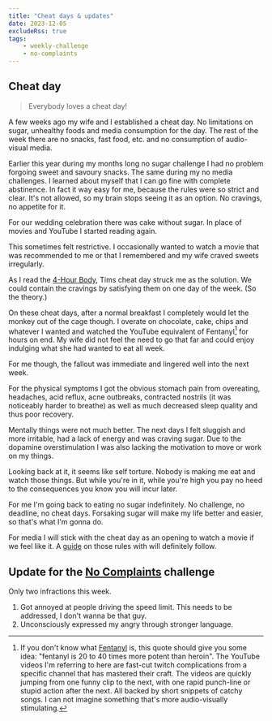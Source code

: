 ```yaml
---
title: "Cheat days & updates"
date: 2023-12-05
excludeRss: true
tags:
    - weekly-challenge
    - no-complaints
---
```


## Cheat day

> Everybody loves a cheat day!

A few weeks ago my wife and I established a cheat day.
No limitations on sugar, unhealthy foods and media consumption for the day.
The rest of the week there are no snacks, fast food, etc. and no consumption of
audio-visual media.

Earlier this year during my months long no sugar challenge I had no problem
forgoing sweet and savoury snacks.
The same during my no media challenges.
I learned about myself that I can go fine with complete abstinence.
In fact it way easy for me, because the rules were so strict and clear.
It's not allowed, so my brain stops seeing it as an option.
No cravings, no appetite for it.

For our wedding celebration there was cake without sugar.
In place of movies and YouTube I started reading again.

This sometimes felt restrictive.
I occasionally wanted to watch a movie that was recommended to me or that I
remembered and my wife craved sweets irregularly.

As I read the [4-Hour Body](https://www.goodreads.com/book/show/7148931-the-4-hour-body),
Tims cheat day struck me as the solution.
We could contain the cravings by satisfying them on one day of the week.
(So the theory.)

On these cheat days, after a normal breakfast I completely would let the monkey out of the cage though.
I overate on chocolate, cake, chips and whatever I wanted and watched the YouTube
equivalent of Fentanyl[^fent] for hours on end.
My wife did not feel the need to go that far and could enjoy indulging what she
had wanted to eat all week.

For me though, the fallout was immediate and lingered well into the next week.

For the physical symptoms I got the obvious stomach pain from overeating,
headaches, acid reflux, acne outbreaks, contracted nostrils (it was noticeably
harder to breathe) as well as much decreased sleep quality and thus poor
recovery.

Mentally things were not much better. The next days I felt sluggish and
more irritable, had a lack of energy and was craving sugar. Due to the dopamine
overstimulation I was also lacking the motivation to move or work on my things.

Looking back at it, it seems like self torture.
Nobody is making me eat and watch those things.
But while you're in it, while you're high you pay no heed to the consequences
you know you will incur later.

For me I'm going back to eating no sugar indefinitely.
No challenge, no deadline, no cheat days.
Forsaking sugar will make my life better and easier, so that's what I'm gonna do.

For media I will stick with the cheat day as an opening to watch a movie if we
feel like it. A [guide](/guide) on those rules with will definitely follow.

[^fent]: If you don't know what [Fentanyl](https://en.wikipedia.org/wiki/Fentanyl) is, this quote should give you
some idea: "fentanyl is 20 to 40 times more potent than heroin". The YouTube
videos I'm referring to here are fast-cut twitch complications from a specific
channel that has mastered their craft. The videos are quickly jumping from one
funny clip to the next, with one rapid punch-line or stupid action after the
next. All backed by short snippets of catchy songs. I can not imagine something
that's more audio-visually stimulating.

## Update for the [No Complaints](/tags/no-complaints) challenge

Only two infractions this week.

1. Got annoyed at people driving the speed limit. This needs to be addressed, I don't wanna be that guy.
2. Unconsciously expressed my angry through stronger language.
